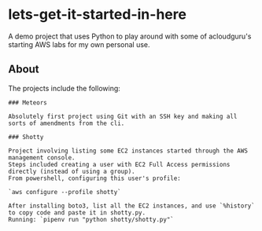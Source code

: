 # lets-get-it-started-in-here

A demo project that uses Python to play around with some of acloudguru's starting AWS labs for my own personal use.   

## About 

The projects include the following: 

	### Meteors 
	
	Absolutely first project using Git with an SSH key and making all sorts of amendments from the cli.
	
	### Shotty
	
	Project involving listing some EC2 instances started through the AWS management console.
	Steps included creating a user with EC2 Full Access permissions directly (instead of using a group).
	From powershell, configuring this user's profile:
	
	`aws configure --profile shotty`
	
	After installing boto3, list all the EC2 instances, and use `%history` to copy code and paste it in shotty.py.
	Running: `pipenv run "python shotty/shotty.py"`
	
	